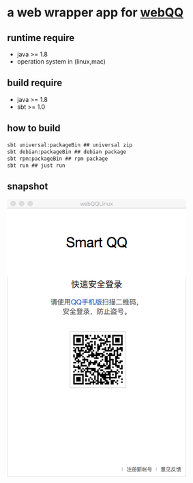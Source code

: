 # a web wrapper  app for [webQQ](https://web2.qq.com/)

## runtime require 
* java >= 1.8
* operation system in (linux,mac)

## build require
* java >= 1.8
* sbt >= 1.0

## how to build

```
sbt universal:packageBin ## universal zip
sbt debian:packageBin ## debian package
sbt rpm:packageBin ## rpm package
sbt run ## just run
```

## snapshot

![snap1](snapshot/snapshot1.png)